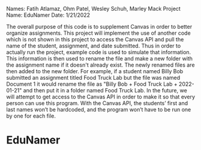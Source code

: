Names: Fatih Atlamaz, Ohm Patel, Wesley Schuh, Marley Mack
Project Name: EduNamer
Date: 1/21/2022

The overall purpose of this code is to supplement Canvas in order to better organize assignments.
This project will implement the use of another code which is not shown in this project to access
the Canvas API and pull the name of the student, assignment, and date submitted. Thus 
in order to actually run the project, example code is used to simulate that information.
This information is then used to rename the file and make a new folder with the assignment name
if it doesn't already exist. The newly renamed files are then added to the new folder.
For example, if a student named Billy Bob submitted an assignment titled Food Truck Lab but the
file was named Document 1 it would rename the file as "Billy Bob + Food Truck Lab + 2022-01-21"
and then put it in a folder named Food Truck Lab. In the future, we will attempt to get access to the Canvas API in order to make it so that every person can use this program. With the Canvas API, the students’ first and last names won’t be hardcoded, and the program won’t have to be run one by one for each file.
# EduNamer
